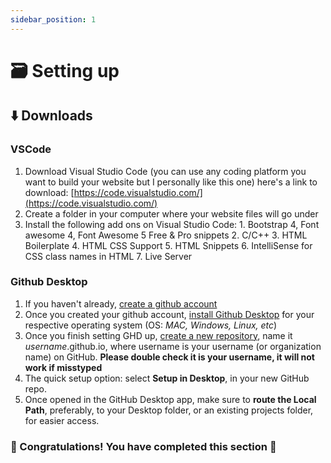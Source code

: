 ```yaml
---
sidebar_position: 1
---
```

# 🗃 Setting up

## ⬇️ Downloads

### VSCode

1. Download Visual Studio Code (you can use any coding platform you want to build your website but I personally like this one) here's a link to download: [https://code.visualstudio.com/](https://code.visualstudio.com/)
2. Create a folder in your computer where your website files will go under
3. Install the following add ons on Visual Studio Code:
        1. Bootstrap 4, Font awesome 4, Font Awesome 5 Free & Pro snippets
        2. C/C++
        3. HTML Boilerplate
        4. HTML CSS Support
        5. HTML Snippets
        6. IntelliSense for CSS class names in HTML
        7. Live Server

### Github Desktop

1. If you haven't already, [create a github account](https://github.com/signup?ref_cta=Sign+up&ref_loc=header+logged+out&ref_page=%2F&source=header-home)
2. Once you created your github account, [install Github Desktop](https://desktop.github.com/) for your respective operating system (OS: *MAC, Windows, Linux, etc*)
3. Once you finish setting GHD up, [create a new repository](https://github.com/new), name it *username*.github.io, where username is your username (or organization name) on GitHub. **Please double check it is your username, it will not work if misstyped**
4. The quick setup option: select **Setup in Desktop**, in your new GitHub repo.
5. Once opened in the GitHub Desktop app, make sure to **route the Local Path**, preferably, to your Desktop folder, or an existing projects folder, for easier access.

### 🎉 Congratulations! You have completed this section 🥳

<!-- [Steps 2 & 3](https://s3-us-west-2.amazonaws.com/secure.notion-static.com/8eabb535-0aaa-49f1-a0b3-6368e0b2535a/Screen_Recording_2020-07-23_at_10.35.42_AM.mov)

   [Step 4](https://s3-us-west-2.amazonaws.com/secure.notion-static.com/847adc13-359a-4327-ace6-413cc3199eae/Screen_Recording_2020-07-23_at_10.40.18_AM.mov) -->

